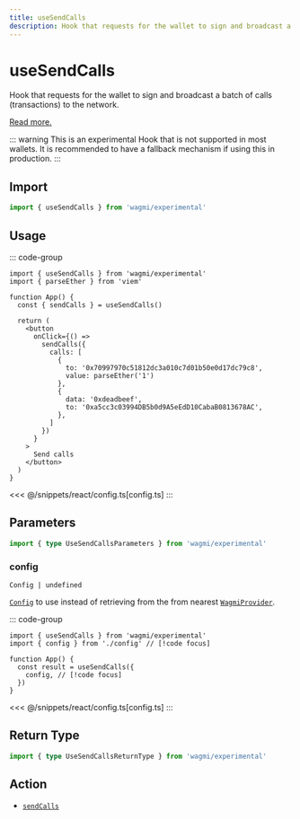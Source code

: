 ```yaml
---
title: useSendCalls
description: Hook that requests for the wallet to sign and broadcast a batch of calls (transactions) to the network. 
---
```


<script setup>
const packageName = 'wagmi/experimental'
const actionName = 'sendCalls'
const typeName = 'SendCalls'
const mutate = 'sendCalls'
const TData = 'SendCallsData'
const TError = 'SendCallsErrorType'
const TVariables = 'SendCallsVariables'
</script>

# useSendCalls

Hook that requests for the wallet to sign and broadcast a batch of calls (transactions) to the network. 

[Read more.](https://github.com/ethereum/EIPs/blob/815028dc634463e1716fc5ce44c019a6040f0bef/EIPS/eip-5792.md#wallet_sendcalls)

::: warning
This is an experimental Hook that is not supported in most wallets. It is recommended to have a fallback mechanism if using this in production.
:::

## Import

```ts
import { useSendCalls } from 'wagmi/experimental'
```

## Usage

::: code-group
```tsx [index.tsx]
import { useSendCalls } from 'wagmi/experimental'
import { parseEther } from 'viem'

function App() {
  const { sendCalls } = useSendCalls()

  return (
    <button
      onClick={() =>
        sendCalls({
          calls: [
            {
              to: '0x70997970c51812dc3a010c7d01b50e0d17dc79c8',
              value: parseEther('1')
            },
            {
              data: '0xdeadbeef',
              to: '0xa5cc3c03994DB5b0d9A5eEdD10CabaB0813678AC',
            },
          ]
        })
      }
    >
      Send calls
    </button>
  )
}
```
<<< @/snippets/react/config.ts[config.ts]
:::

## Parameters

```ts
import { type UseSendCallsParameters } from 'wagmi/experimental'
```

### config

`Config | undefined`

[`Config`](/react/api/createConfig#config) to use instead of retrieving from the from nearest [`WagmiProvider`](/react/api/WagmiProvider).

::: code-group
```tsx [index.tsx]
import { useSendCalls } from 'wagmi/experimental'
import { config } from './config' // [!code focus]

function App() {
  const result = useSendCalls({
    config, // [!code focus]
  })
}
```
<<< @/snippets/react/config.ts[config.ts]
:::

<!--@include: @shared/mutation-options.md-->

## Return Type

```ts
import { type UseSendCallsReturnType } from 'wagmi/experimental'
```

<!--@include: @shared/mutation-result.md-->

<!--@include: @shared/mutation-imports.md-->

## Action

- [`sendCalls`](/core/api/actions/sendCalls)
